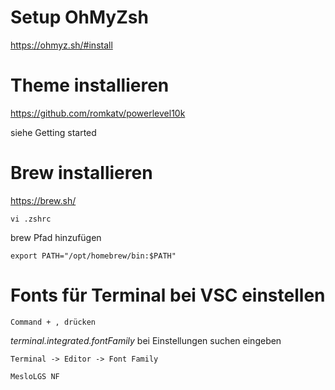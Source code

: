 # Setup OhMyZsh

https://ohmyz.sh/#install

# Theme installieren

https://github.com/romkatv/powerlevel10k

siehe Getting started

# Brew installieren

https://brew.sh/
    
    vi .zshrc
    
brew Pfad hinzufügen

    export PATH="/opt/homebrew/bin:$PATH"
<!--    
Hacker nerd font runterladen
Theme homebred standard
Terminal Schift ändern auf hacker nerd
Fenster Spalten 160 Zeilen 48
-->

# Fonts für Terminal bei VSC einstellen

    Command + , drücken

*terminal.integrated.fontFamily* bei Einstellungen suchen eingeben

    Terminal -> Editor -> Font Family

    MesloLGS NF
